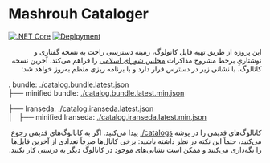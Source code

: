 # Mashrouh Cataloger

[![.NET Core](https://github.com/alireza-rezaee/mashrouh-cataloger/actions/workflows/dotnet.yml/badge.svg)](https://github.com/alireza-rezaee/mashrouh-cataloger/actions/workflows/dotnet.yml) [![Deployment](https://github.com/alireza-rezaee/mashrouh-cataloger/actions/workflows/publisher.yml/badge.svg)](https://github.com/alireza-rezaee/mashrouh-cataloger/actions/workflows/publisher.yml)

<div dir="rtl">

این پروژه از طریق تهیه فایل کاتولوگ، زمینه دسترسی راحت به نسخه گفتاری و نوشتاریِ برخط مشروح مذاکرات [مجلس شورای اسلامی](https://www.parliran.ir/) را فراهم می‌کند. آخرین نسخه کاتالوگ، با نشانی زیر در دسترس قرار دارد و با برنامه ریزی منظم به‌روز خواهد شد:

</div>

. bundle: [./catalog.bundle.latest.json](./catalog.bundle.latest.json) <br>
├── minified bundle: [./catalog.bundle.latest.min.json](./catalog.bundle.latest.min.json)

├── Iranseda: [./catalog.iranseda.latest.json](./catalog.iranseda.latest.json) <br>
│   ├── minified Iranseda: [./catalog.iranseda.latest.min.json](./catalog.iranseda.latest.min.json)

<div dir="rtl">

کاتالوگ‌های قدیمی را در پوشه <span dir="ltr">[./catalogs](./catalogs)</span> پیدا می‌کنید. اگر به کاتالوگ‌های قدیمی رجوع می‌کنید، حتماً این نکته در نظر داشته باشید: برخی کانال‌ها صرفاً تعدادی از آخرین فایل‌ها را نگه‌داری می‌کنند و ممکن است نشانی‌های موجود در کاتالوگ دیگر به درستی کار نکنند.

</div>
